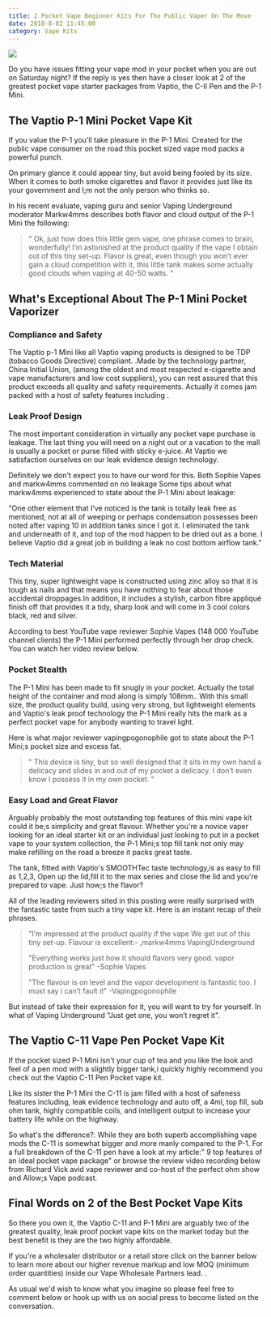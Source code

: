 ```yaml
---
title: 2 Pocket Vape Beginner Kits For The Public Vaper On The Move
date: 2018-8-02 11:45:00
category: Vape Kits
---
```


![](/images/4.jpg)

Do you have issues fitting your vape mod in your pocket when you are out on Saturday night? If the reply is yes then have a closer look at 2 of the greatest pocket vape starter packages from Vaptio, the C-II Pen and the P-1 Mini.

<!-- more -->

## The Vaptio P-1 Mini Pocket Vape Kit

If you value the P-1 you'll take pleasure in the P-1 Mini. Created for the public vape consumer on the road this pocket sized vape mod packs a powerful punch.

On primary glance it could appear tiny, but avoid being fooled by its size.  When it comes to both smoke cigarettes and flavor it provides just like its your government and I;m not the only person who thinks so. 

In his recent evaluate, vaping guru and senior Vaping Underground moderator Markw4mms describes both flavor and cloud output of the P-1 Mini the following:

<blockquote>
" Ok, just how does this little gem vape, one phrase comes to brain, wonderfully! I’m astonished at the product quality if the vape I obtain out of this tiny set-up. Flavor is great, even though you won’t ever gain a cloud competition with it, this little tank makes some actually good clouds when vaping at 40-50 watts. "
</blockquote>

## What's Exceptional About The P-1 Mini Pocket Vaporizer

### Compliance and Safety

The Vaptio p-1 Mini like all Vaptio vaping products is designed to be TDP (tobacco Goods Directive) compliant. .Made by the technology partner, China Initial Union, (among the oldest and most respected e-cigarette and vape manufacturers and low cost suppliers), you can rest assured that this product exceeds all quality and safety requirements. Actually it comes jam packed with a host of safety features including .

### Leak Proof Design

The most important consideration in virtually any pocket vape purchase is leakage. The last thing you will need on a night out or a vacation to the mall is usually a pocket or purse filled with sticky e-juice. At Vaptio we satisfaction ourselves on our leak evidence design technology.

Definitely we don't expect you to have our word for this. Both Sophie Vapes and markw4mms commented on no leakage Some tips about what markw4mms experienced to state about the P-1 Mini about leakage:

"One other element that I’ve noticed is the tank is totally leak free as mentioned, not at all of weeping or perhaps condensation possesses been noted after vaping 10 in addition tanks since I got it. I eliminated the tank and underneath of it, and top of the mod happen to be dried out as a bone. I believe Vaptio did a great job in building a leak no cost bottom airflow tank."

### Tech Material

This tiny, super lightweight vape is constructed using zinc alloy  so that it is tough as nails and that means you have nothing to fear about those accidental droppages.In addition, it includes a stylish, carbon fibre appliqué finish off that provides it a tidy, sharp look and will come in 3 cool colors black, red and silver. 

According to best YouTube vape reviewer Sophie Vapes (148 000 YouTube channel clients) the P-1 Mini performed perfectly through her drop check. You can watch her video review below.

### Pocket Stealth

The P-1 Mini has been made to fit snugly in your pocket. Actually the total height of the container and mod  along is  simply 108mm.. With this small size, the product quality build, using very strong, but lightweight elements and Vaptio's leak proof technology the P-1 Mini really hits the mark as a perfect pocket vape for anybody wanting to travel light.

Here is what major reviewer vapingpogonophile got to state about the P-1 Mini;s pocket size and excess fat.

<blockquote>
" This device is tiny, but so well designed that it sits in my own hand a delicacy and slides in and out of my pocket a delicacy. I don’t even know I possess it in my own pocket. "
</blockquote>

### Easy Load and Great Flavor 

Arguably probably the most outstanding top features of this mini vape kit could it be;s simplicity and great flavour. Whether you're a novice vaper looking for an ideal starter kit or an individual just looking to put in a pocket vape to your system collection, the P-1 Mini;s top fill tank not only may make refilling on the road a breeze it packs great taste.  

The tank, fitted with Vaptio's SMOOTHTec taste technology,is as easy to fill as 1,2,3, Open up the lid,fill it to the max series and close the lid and you're prepared to vape. Just how;s the flavor? 

All of the leading reviewers sited in this posting were really surprised with the fantastic taste from such a tiny vape kit. Here is an instant recap of their phrases.

<blockquote>
"I’m impressed at the product quality if the vape We get out of this tiny set-up. Flavour is excellent:- ,markw4mms VapingUnderground

"Everything works just how it should flavors very good. vapor production is great" -Sophie Vapes

"The flavour is on level and the vapor development is fantastic too. I must say i can’t fault it" -Vapingpogonophile
</blockquote>

But instead of take their expression for it, you will want to try for yourself. In what of Vaping Underground  "Just get one, you won’t regret it". 

## The Vaptio C-11 Vape Pen Pocket Vape Kit

If the pocket sized P-1 Mini isn't your cup of tea and you like the look and feel of a pen mod with a slightly bigger tank,i quickly highly recommend you check out the Vaptio C-11 Pen Pocket vape kit. 

Like its sister the P-1 Mini the C-11 is jam filled with a host of safeness features including, leak evidence technology and auto off, a 4ml, top fill, sub ohm tank, highly compatible coils, and intelligent output to increase your battery life while on the highway.  

So what's the difference?. While they are both superb accomplishing vape mods the C-11 is somewhat bigger and  more manly compared to the P-1. For a full breakdown of the C-11 pen have a look at my article:" 9 top features of an ideal pocket vape package" or browse the review video recording below from Richard Vick avid vape reviewer and co-host of  the perfect ohm show and Allow;s Vape podcast. 

## Final Words on 2 of the Best Pocket Vape Kits

So there you own it, the Vaptio C-11 and P-1 Mini are arguably two of the greatest quality, leak proof pocket vape kits on the market today but the best benefit is they are the two highly affordable.

If you're a wholesaler distributor or a retail store click on the banner below to learn more about our higher revenue markup and low MOQ (minimum order quantities) inside our Vape Wholesale Partners lead. . 

As usual we'd wish to know what you imagine so please feel free to comment below or hook up with us on social press to become listed on the conversation.